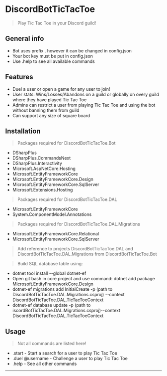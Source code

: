 # DiscordBotTicTacToe
> Play Tic Tac Toe in your Discord guild!
## General info

- Bot uses prefix . however it can be changed in config.json
- Your bot key must be put in config.json
- Use .help to see all available commands

## Features

- Duel a user or open a game for any user to join!
- User stats: Wins/Losses/Abandons on a guild or globally on overy guild where they have played Tic Tac Toe
- Admins can restrict a user from playing Tic Tac Toe and using the bot without banning them from guild
- Can support any size of square board

## Installation

> Packages required for DiscordBotTicTacToe.Bot
- DSharpPlus
- DSharpPlus.CommandsNext
- DSharpPlus.Interactivity
- Microsoft.AspNetCore.Hosting
- Microsoft.EntityFrameworkCore
- Microsoft.EntityFrameworkCore.Design
- Microsoft.EntityFrameworkCore.SqlServer
- Microsoft.Extensions.Hosting

> Packages required for DiscordBotTicTacToe.DAL
- Microsoft.EntityFrameworkCore
- System.ComponentModel.Annotations

> Packages required for DiscordBotTicTacToe.DAL.Migrations
- Microsoft.EntityFrameworkCore.Relational
- Microsoft.EntityFrameworkCore.SqlServer

> Add reference to projects DiscordBotTicTacToe.DAL and DiscordBotTicTacToe.DAL.Migrations from DiscordBotTicTacToe.Bot

> Build SQL database table using:
- dotnet tool install --global dotnet-ef  
- Open git bash in core project and use command: dotnet add package Microsoft.EntityFrameworkCore.Design   
- dotnet-ef migrations add InitialCreate -p (path to DiscordBotTicTacToe.DAL.Migrations.csproj) --context DiscordBotTicTacToe.DAL.TicTacToeContext
- dotnet-ef database update -p (path to iscordBotTicTacToe.DAL.Migrations.csproj)--context DiscordBotTicTacToe.DAL.TicTacToeContext

## Usage 

> Not all commands are listed here!
-  .start - Start a search for a user to play Tic Tac Toe
-  .duel @username - Challenge a user to play Tic Tac Toe
-  .help - See all other commands

---
